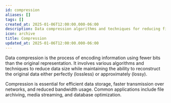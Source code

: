 ```yaml
---
id: compression
aliases: []
tags: []
created_at: 2025-01-06T12:00:00.000-06:00
description: Data compression algorithms and techniques for reducing file sizes
icon: archive
title: Compression
updated_at: 2025-01-06T12:00:00.000-06:00
---
```


Data compression is the process of encoding information using fewer bits than the original representation. It involves various algorithms and techniques to reduce data size while maintaining the ability to reconstruct the original data either perfectly (lossless) or approximately (lossy).

Compression is essential for efficient data storage, faster transmission over networks, and reduced bandwidth usage. Common applications include file archiving, media streaming, and database optimization.
